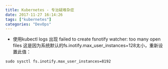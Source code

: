 ```yaml
---
title: Kubernetes - 专治疑难杂症
date: 2017-11-27 16:14:26
tags: ["kubernetes"]
categories: "DevOps"
---
```

- 使用kubectl logs 出现 failed to create fsnotify watcher: too many open files
这是因为系统默认的fs.inotify.max_user_instances=128太小，重新设置此值：

```shell
sudo sysctl fs.inotify.max_user_instances=8192
```
